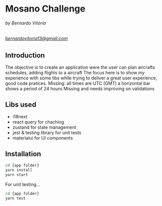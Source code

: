 # Mosano Challenge
###### by Bernardo Vitória
###### bernardovitoria13@gmail.com

## Introduction
The objective is to create an application were the user can plan aircrafts schedules, adding flights to a aircraft
The focus here is to show my experience with some libs while trying to deliver a great
user experience, good code pratices.
Missing:
all times are UTC (GMT)
a horizontal bar shows a period of 24 hours
Missing and needs improving on validations

## Libs used

- i18next
- react query for chaching
- zustand for state management
- jest & testing library for unit tests
- materialui for UI components

## Installation

```sh
cd {app folder}
yarn install
yarn start
```

For unit testing...

```sh
cd {app folder}
yarn test
```
